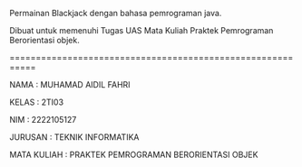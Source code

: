 Permainan Blackjack dengan bahasa pemrograman java.

Dibuat untuk memenuhi Tugas UAS Mata Kuliah Praktek Pemrograman Berorientasi objek.

===========================================================

NAMA : MUHAMAD AIDIL FAHRI

KELAS : 2TI03 

NIM : 2222105127

JURUSAN : TEKNIK INFORMATIKA

MATA KULIAH : PRAKTEK PEMROGRAMAN BERORIENTASI OBJEK
